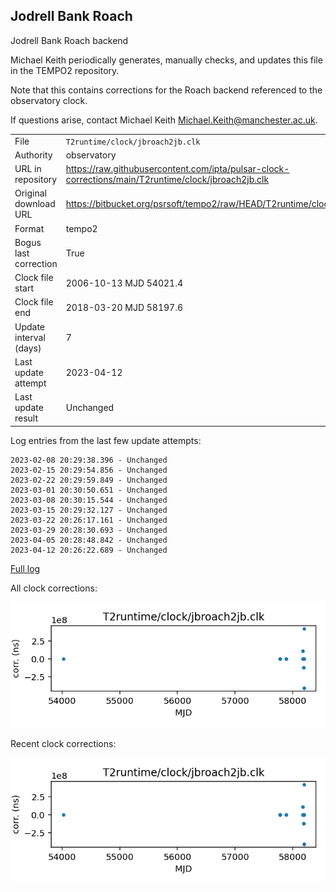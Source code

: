 
## Jodrell Bank Roach

Jodrell Bank Roach backend

Michael Keith periodically generates, manually checks, and updates
this file in the TEMPO2 repository.

Note that this contains corrections for the Roach backend referenced
to the observatory clock.

If questions arise, contact Michael Keith
<Michael.Keith@manchester.ac.uk>.

|     |     |
|:--- |:--- |
| File | `T2runtime/clock/jbroach2jb.clk` |
| Authority | observatory |
| URL in repository | <https://raw.githubusercontent.com/ipta/pulsar-clock-corrections/main/T2runtime/clock/jbroach2jb.clk> |
| Original download URL | <https://bitbucket.org/psrsoft/tempo2/raw/HEAD/T2runtime/clock/jbroach2jb.clk> |
| Format | tempo2 |
| Bogus last correction | True |
| Clock file start | 2006-10-13 MJD 54021.4 |
| Clock file end | 2018-03-20 MJD 58197.6 |
| Update interval (days) | 7 |
| Last update attempt | 2023-04-12 |
| Last update result | Unchanged |

Log entries from the last few update attempts:
```
2023-02-08 20:29:38.396 - Unchanged
2023-02-15 20:29:54.856 - Unchanged
2023-02-22 20:29:59.849 - Unchanged
2023-03-01 20:30:50.651 - Unchanged
2023-03-08 20:30:15.544 - Unchanged
2023-03-15 20:29:32.127 - Unchanged
2023-03-22 20:26:17.161 - Unchanged
2023-03-29 20:28:30.693 - Unchanged
2023-04-05 20:28:48.842 - Unchanged
2023-04-12 20:26:22.689 - Unchanged
```
[Full log](https://raw.githubusercontent.com/ipta/pulsar-clock-corrections/main/log/T2runtime/clock/jbroach2jb.clk.log)


All clock corrections:

![plot of all clock corrections](jbroach2jb.clk.png "All corrections")

Recent clock corrections:

![plot of recent clock corrections](jbroach2jb.clk.short.png "Recent corrections")


